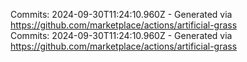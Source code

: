 Commits: 2024-09-30T11:24:10.960Z - Generated via https://github.com/marketplace/actions/artificial-grass
<br>
Commits: 2024-09-30T11:24:10.960Z - Generated via https://github.com/marketplace/actions/artificial-grass
<br>
